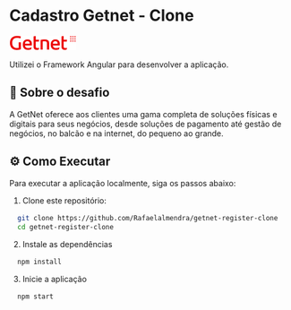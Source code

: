 # Cadastro Getnet - Clone

![Smart Fit](./src/assets/images/logo-red.png)

Utilizei o Framework Angular para desenvolver a aplicação.

## 📖 Sobre o desafio

A GetNet oferece aos clientes uma gama completa de soluções físicas e digitais para seus negócios, desde soluções de pagamento até gestão de negócios, no balcão e na internet, do pequeno ao grande.

## ⚙️ Como Executar

Para executar a aplicação localmente, siga os passos abaixo:

1. Clone este repositório:

```bash
  git clone https://github.com/Rafaelalmendra/getnet-register-clone
  cd getnet-register-clone

```

2. Instale as dependências

```bash
  npm install
```

3. Inicie a aplicação

```bash
  npm start
```
